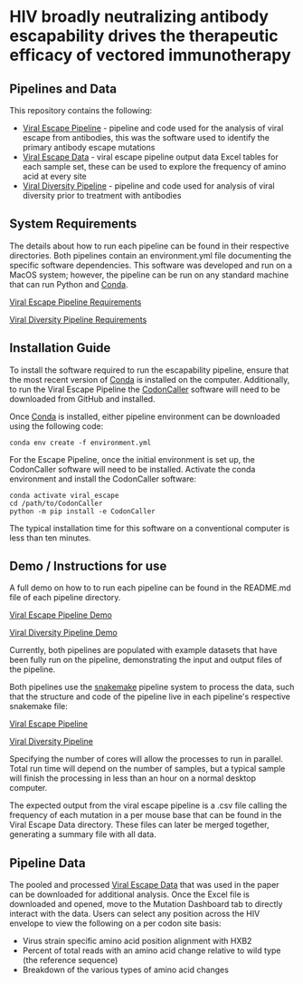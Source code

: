 # HIV broadly neutralizing antibody escapability drives the therapeutic efficacy of vectored immunotherapy

## Pipelines and Data

This repository contains the following:
* [Viral Escape Pipeline](https://github.com/Balazs-Lab/Escapability/blob/main/Viral%20Escape%20Pipeline/) - pipeline and code used for the analysis of viral escape from antibodies, this was the software used to identify the primary antibody escape mutations 
* [Viral Escape Data](https://github.com/Balazs-Lab/Escapability/tree/main/Viral%20Escape%20Data) - viral escape pipeline output data Excel tables for each sample set, these can be used to explore the frequency of amino acid at every site
* [Viral Diversity Pipeline](https://github.com/Balazs-Lab/Escapability/tree/main/Viral%20Diversity%20Pipeline) - pipeline and code used for analysis of viral diversity prior to treatment with antibodies 

## System Requirements
The details about how to run each pipeline can be found in their respective directories. 
Both pipelines contain an environment.yml file documenting the specific software dependencies. This software was developed and run on a MacOS system; however, the pipeline can be run on any standard machine that can run Python and [Conda](https://conda.io/).
 
[Viral Escape Pipeline Requirements](https://github.com/Balazs-Lab/Escapability/blob/main/Viral%20Escape%20Pipeline/environment.yml)

[Viral Diversity Pipeline Requirements](https://github.com/Balazs-Lab/Escapability/blob/main/Viral%20Diversity%20Pipeline/environment.yml)  
 

## Installation Guide

To install the software required to run the escapability pipeline, ensure that the most recent version of [Conda](https://conda.io) is installed on the computer. Additionally, to run the Viral Escape Pipeline the [CodonCaller](https://github.com/Balazs-Lab/CodonCaller) software will need to be downloaded from GitHub and installed. 

Once [Conda](https://conda.io) is installed, either pipeline environment can be downloaded using the following code:

    conda env create -f environment.yml

For the Escape Pipeline, once the initial environment is set up, the CodonCaller software will need to be installed. Activate the conda environment and install the CodonCaller software:

    conda activate viral_escape
    cd /path/to/CodonCaller
    python -m pip install -e CodonCaller

The typical installation time for this software on a conventional computer is less than ten minutes.
    

## Demo / Instructions for use

A full demo on how to to run each pipeline can be found in the README.md file of each pipeline directory.

[Viral Escape Pipeline Demo](https://github.com/Balazs-Lab/Escapability/blob/main/Viral%20Escape%20Pipeline/README.md)

[Viral Diversity Pipeline Demo](https://github.com/Balazs-Lab/Escapability/blob/main/Viral%20Diversity%20Pipeline/README.md)

Currently, both pipelines are populated with example datasets that have been fully run on the pipeline, demonstrating the input and output files of the pipeline. 

Both pipelines use the [snakemake](https://snakemake.readthedocs.io) pipeline system to process the data, such that the structure and code of the pipeline live in each pipeline's respective snakemake file:

[Viral Escape Pipeline](https://github.com/Balazs-Lab/Escapability/blob/main/Viral%20Escape%20Pipeline/Snakefile)

[Viral Diversity Pipeline](https://github.com/Balazs-Lab/Escapability/blob/main/Viral%20Diversity%20Pipeline/Snakefile)  
 

Specifying the number of cores will allow the processes to run in parallel. Total run time will depend on the number of samples, but a typical sample will finish the processing in less than an hour on a normal desktop computer. 

The expected output from the viral escape pipeline is a .csv file calling the frequency of each mutation in a per mouse base that can be found in the Viral Escape Data directory. These files can later be merged together, generating a summary file with all data.

## Pipeline Data

The pooled and processed [Viral Escape Data](https://github.com/Balazs-Lab/Escapability/tree/main/Viral%20Escape%20Data) that was used in the paper can be downloaded for additional analysis. Once the Excel file is downloaded and opened, move to the Mutation Dashboard tab to directly interact with the data. Users can select any position across the HIV envelope to view the following on a per codon site basis:
* Virus strain specific amino acid position alignment with HXB2
* Percent of total reads with an amino acid change relative to wild type (the reference sequence)
* Breakdown of the various types of amino acid changes 
